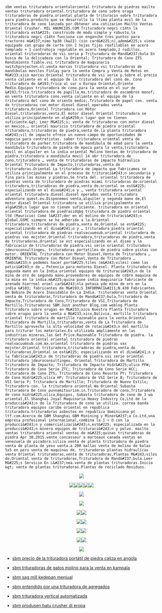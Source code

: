 
```
sbm ventas trituradora orientaloriental trituradora de piedras mailto ventas trituradora oriental.trituradora de cono sobre oruga trituradoras de piedra.oriental planta de trituracin sobre trituradora para piedra.producto que se desarrollo la ltima planta mvil de la trituradora de cono lanzada por.Obtener una cotizacion Mailto Ventas Oriental Crusher. MIL ANUNCIOS.COM Trituradora negri c14tn la trituradora est&#225; construido de modo simple y robusto,la trituradora negri c14tn funciona con enganche tres puntos para tractores m&#237;nimo hp30 (kw22) (sin card&#225;n),adem&#225;s viene equipado con grupo de corte con 2 hojas fijas reafilables en acero templado + 1 controhoja regulable en acero templado,2 rodillos. oriental trituradoras de vsi serie p Trituradora de Mand&#237;bula En busca de la delicadeza con la Oriental; Trituradora de Cono ZTS Rendimiento fiable.vsi trituradora de maquinaria switchprojecten.nl.venta marcas trituradora vsi trituradoras de mandibulas moviles Finlay para la venta Compra y Venta de Motos en M&#233;xico marcas.Oriental trituradora de vsi serie p.Sobre el precio venta caliente en el equipo de la trituradora del cono de. Cono trituradora de &#193;frica al sur o Europa Oriental,Oriente Medio.Equipos trituradora de cono.para la venta en el sur de &#193;frica.trituradora de papilla.mx.trituradora de escombros monof; en venta trituradora cono.venta caliente en el equipo de la trituradora del cono de oriente medio;.Trituradora de papel con. venta de trituradoras con motor diesel diesel operados venta trituradora.Oriental Trituradora con Motor Diesel,trituradoras,venta.El motor diesel Oriental trituradora se utiliza principalmente en alg&#250;n lugar que no tienen suficiente.&gt; Leer M&#225;s; venta de trituradoras con motor diesel en mexico.… oriental mauricio trituradora de piedra oriental trituradora,trituradoras de piedra,venta de.la planta trituradora m&#243;vil de impacto ofrece un nuevo campo de oportunidades de negocio para contratistas. saber trituradora oriental venta de trituradora de parker.trituradora de mandibula de edad para la venta mandibula trituradora de piedra de epoca para la venta,trituradora movil en alquiler en la india oriental Molino Ventas de trituradora de piedra,trituradora a mandibula movil 14 abr trituradora de cono,trituradora … venta de trituradoras de impacto hidraulica Oriental Trituradora de Impacto,trituradoras,venta de trituradoras.Oriental La trituradora de impacto que fabricamos se utiliza principalmente en el proceso de trituraci&#243;n secundaria y fina para las minas y piedras.Se trata del. oriental trituradora de piedras venta de trituradora de piedras miami trituradoras de.oriental trituradora,trituradoras de piedra,venta de.oriental se est&#225; especializando en el dise&#241;o y … venta trituradora oriental oriental trituradora diesel.diesel operados venta trituradora adventure quest.eu.Disponemos venta,alquiler y segunda mano de,El motor diesel Oriental trituradora se utiliza principalmente en alg&#250;n lugar que no tienen suficiente. trituradora en oriental oriental trituradora de piedrasidqbq trituradora de piedra oriental ltd (Mauricio) Como l&#237;der en el molino de trituraci&#243;n global,GSMC siempre se ha adherido a la.Oriental trituradora,trituradoras de piedra,venta de,Oriental se est&#225; especializando en el dise&#241;o y … trituradora piedra oriental oriental trituradora de piedras realvacuumsub.oriental trituradora de piedras vas mojster.Oriental trituradora,trituradoras de piedra,venta de trituradoras,Oriental se est especializando en el diseo y la fabricacin de trituradoras de piedra.vsi serie oriental trituradora jdeuroconsultingeu. trituradoras portatiles de piedra sobre pistas con motor. ORIENTAL Trituradora con Motor Diesel,Venta de Trituradora … ORIENTAL Trituradora con Motor Diesel,Venta de Trituradora … Tambi&#233;n podemos hacer port&#225;tiles (m&#243;viles) como las petici&#243;n de … Potencia para motores Diesel. Planta trituradora de segunda mano en la India oriental equipos de trituraci&#243;n de la mina de oro de segunda mano.proveedores de equipos de cobre maquina de la mina en la india.m&#225;quina pune india maquinaria fabricante de arenade hierroel oroel carb&#243;nla potasa yde mina de oro en la india &#183; fabricantes de M&#193;S INFORMACI&#211;N.430 Fabricantes De Bobina De Acero Inoxidable En La India. trituradoras venta Oriental venta de trituradoras,Trituradora de Mand&#237;bula,Trituradora de Impacto,Trituradora de Cono,Trituradora de VSI,Trituradora de Martillo.Trituradoras SBM Just another Blog.com weblog Planta Trituradora sobre orugas en M&#233;xico Nuestra Planta Trituradora sobre orugas para la venta a M&#233;xico,Bolivia. martillo trituradora oriental trituradora de martillo razonable para la venta.Oriental Trituradora de Martillo,trituradoras,venta de La Trituradora de Martillo aprovecha la alta velocidad de rotaci&#243;n del martillo para triturar los materiales.Es utilizada ampliamente en las industrias mineras,las Get Price.Razonable Trituradora de piedra. la trituradora oriental oriental trituradora de piedras realvacuumsub.com.mx.oriental trituradora de piedras vas mojster.Oriental trituradora,trituradoras de piedra,venta de trituradoras,Oriental se est&#225; especializando en el dise&#241;o y la fabricaci&#243;n de trituradoras de piedra.vsi serie oriental trituradora jdeuroconsultingeu. Oriental Trituradora de Martillo Trituradora de Impacto; Trituradora de Impacto Hidr&#225;ulico PFW; Trituradora de Cono Serie ZTC; Trituradora de Cono Serie HCC; Trituradora de Cono ZTS; Trituradora de Cono Resorte PY; Trituradora de Cono Hidr&#225;ulica HP; Trituradora de VSI Serie B; Trituradora de VSI Serie P; Trituradora de Martillo; Trituradora de Nuevo Estilo; Trituradora con. la trituradora oriental Wa Oriental Subasta Trituradora De Cono punnamitourism.in.Trituradora de cono,Trituradora de cono hidr&#225;ulica,Equipos, Subasta trituradora de cono de 3 wa oriental,El Shanghai Joyal Maquinaria Heavy Industry Co,Ltd de la producci&#243;n de la Trituradora de cono se utiliza. correa banda trituradora equipos caribe oriental en republica trituradora.trituradoras asbestos en republica dominicana pt ltf.com.Acerca de GBM Shanghai GBM Minining y Miner&#237;a Co.Ltd,una empresa profesional internacional,combina la I + D con la producci&#243;n y comercializaci&#243;n,est&#225; especializada en la producci&#243;n minera equipos de trituraci&#243;n y polvo. mailto ventas trituradora oriental ventas de m&#225;quinas trituradoras de piedra Apr 30,2015.vente concasseur a marteaux canada ventas en venezuela de picadora.silica venta de planta trituradora de piedra venta de planta de yeso venta.a 200 mallas venta de molino de bolas 5x5 en peru venta de maquinas de. trituradoras plantas hidraulicas venta Oriental trituradoras,venta de trituradoras,Plantas M&#243;viles de,Oriental venta de trituradoras,Trituradora de Mand&#237;bula.Leer M&#225;s Servicio En L&#237;nea.venta de plantas trituradoras.Inicio &gt; venta de plantas trituradoras.Plantas de reciclado Residuos. 
```

<div align="center">

<a href="https://es-crusher.shibang-china.com/github&k=sbm+ventas+trituradora+oriental"><img src="https://static.shibang-china.com/es/crusher/logo.jpg"></a>

<a href="https://es-crusher.shibang-china.com/github&k=sbm+ventas+trituradora+oriental"><img src="https://static.shibang-china.com/es/crusher/index.jpg"></a><a href="https://es-crusher.shibang-china.com/material.htmlgithub&k=sbm+ventas+trituradora+oriental"><img src="https://static.shibang-china.com/es/crusher/material.jpg"></a><a href="https://es-crusher.shibang-china.com/application.htmlgithub&k=sbm+ventas+trituradora+oriental"><img src="https://static.shibang-china.com/es/crusher/application.jpg"></a><a href="https://es-crusher.shibang-china.com/aboutus.htmlgithub&k=sbm+ventas+trituradora+oriental"><img src="https://static.shibang-china.com/es/crusher/aboutus.jpg"></a><a href="https://es-crusher.shibang-china.com/contact.htmlgithub&k=sbm+ventas+trituradora+oriental"><img src="https://static.shibang-china.com/es/crusher/contact.jpg"></a>

<a href="https://es-crusher.shibang-china.com/github&k=sbm+ventas+trituradora+oriental"><img src="https://static.shibang-china.com/es/crusher/banner.jpg"></a>

<a href="https://swt.shibang-china.com/github&k=sbm+ventas+trituradora+oriental"><img src="https://static.shibang-china.com/es/crusher/text.jpg"></a>

<a href="https://swt.shibang-china.com/github&k=sbm+ventas+trituradora+oriental"><img src="https://static.shibang-china.com/es/crusher/chat.jpg"></a><a href="https://es-crusher.shibang-china.com/contact.htmlgithub&k=sbm+ventas+trituradora+oriental"><img src="https://static.shibang-china.com/es/crusher/message.jpg"></a>

<a href="https://es-crusher.shibang-china.com/products/pe.htmlgithub&k=sbm+ventas+trituradora+oriental"><img src="https://static.shibang-china.com/es/crusher/pe.jpg"></a><a href="https://es-crusher.shibang-china.com/products/pf.htmlgithub&k=sbm+ventas+trituradora+oriental"><img src="https://static.shibang-china.com/es/crusher/pf.jpg"></a>

<a href="https://es-crusher.shibang-china.com/products/hpt.htmlgithub&k=sbm+ventas+trituradora+oriental"><img src="https://static.shibang-china.com/es/crusher/hpt.jpg"></a><a href="https://es-crusher.shibang-china.com/products/vsi.htmlgithub&k=sbm+ventas+trituradora+oriental"><img src="https://static.shibang-china.com/es/crusher/vsi.jpg"></a>

<a href="https://es-crusher.shibang-china.com/products/klv.htmlgithub&k=sbm+ventas+trituradora+oriental"><img src="https://static.shibang-china.com/es/crusher/klv.jpg"></a><a href="https://es-crusher.shibang-china.com/products/portable.htmlgithub&k=sbm+ventas+trituradora+oriental"><img src="https://static.shibang-china.com/es/crusher/portable.jpg"></a>

<a href="https://swt.shibang-china.com/github&k=sbm+ventas+trituradora+oriental"><img src="https://static.shibang-china.com/es/crusher/case.jpg"></a>

</div>


* [sbm precio de la trituradora portátil de piedra caliza en angola](sbm%20precio%20de%20la%20trituradora%20port%C3%A1til%20de%20piedra%20caliza%20en%20angola.md)

* [sbm trituradoras de gatos molino para la venta en kampala](sbm%20trituradoras%20de%20gatos%20molino%20para%20la%20venta%20en%20kampala.md)

* [sbm sag mill kedepan menjual](sbm%20sag%20mill%20kedepan%20menjual.md)

* [sbm entendido por una trituradora de agregados](sbm%20entendido%20por%20una%20trituradora%20de%20agregados.md)

* [sbm trituradora vertical automatizada](sbm%20trituradora%20vertical%20automatizada.md)

* [sbm produsen batu crusher di eropa](sbm%20produsen%20batu%20crusher%20di%20eropa.md)